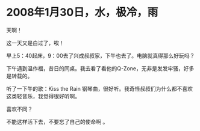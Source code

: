 # 2008年1月30日，水，极冷，雨

天啊！

这一天又是白过了，唉！

早上5：40起床，9：00去了兴成叔叔家，下午也去了。电脑就真得那么好玩吗？

下午遇到温作福，昔日的同桌。我去看了看他的Q-Zone，无非是发发牢骚，好多是转载的。

听了一下午的歌：Kiss the Rain 钢琴曲，很好听。我奇怪叔叔们为什么都不喜欢这类轻音乐，我觉得很好听啊。

喜欢不同？

不能这样活下去，不要忘了自己的使命啊 。
